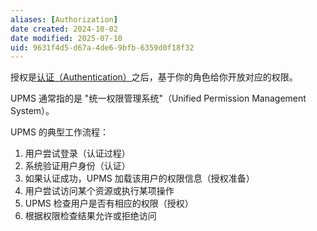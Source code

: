 ```yaml
---
aliases: [Authorization]
date created: 2024-10-02
date modified: 2025-07-10
uid: 9631f4d5-d67a-4de6-9bfb-6359d0f18f32
---
```


授权是[认证（Authentication）](认证（Authentication）.md)之后，基于你的角色给你开放对应的权限。

UPMS 通常指的是 "统一权限管理系统"（Unified Permission Management System）。

UPMS 的典型工作流程：

1. 用户尝试登录（认证过程）
2. 系统验证用户身份（认证）
3. 如果认证成功，UPMS 加载该用户的权限信息（授权准备）
4. 用户尝试访问某个资源或执行某项操作
5. UPMS 检查用户是否有相应的权限（授权）
6. 根据权限检查结果允许或拒绝访问
